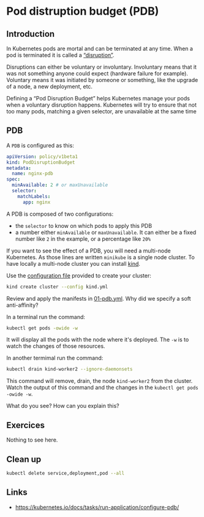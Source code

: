 # Pod distruption budget (PDB)

## Introduction

In Kubernetes pods are mortal and can be terminated at any time. When a pod is terminated it is called a [“disruption”](https://kubernetes.io/docs/concepts/workloads/pods/disruptions/).

Disruptions can either be voluntary or involuntary. Involuntary means that it was not something anyone could expect (hardware failure for example). Voluntary means it was initiated by someone or something, like the upgrade of a node, a new deployment, etc.

Defining a “Pod Disruption Budget” helps Kubernetes manage your pods when a voluntary disruption happens. Kubernetes will try to ensure that not too many pods, matching a given selector, are unavailable at the same time

## PDB

A `PDB` is configured as this:

```yaml
apiVersion: policy/v1beta1
kind: PodDisruptionBudget
metadata:
  name: nginx-pdb
spec:
  minAvailable: 2 # or maxUnavailable
  selector:
    matchLabels:
      app: nginx
```

A PDB is composed of two configurations:

* the `selector` to know on which pods to apply this PDB
* a number either `minAvailable` or `maxUnavailable`. It can either be a fixed number like `2` in the example, or a percentage like `20%`

If you want to see the effect of a PDB, you will need a multi-node Kubernetes. As those lines are written `minikube` is a single node cluster. To have locally a multi-node cluster you can install [kind](https://github.com/kubernetes-sigs/kind).

Use the [configuration file](./kind.yml) provided to create your cluster:

```bash
kind create cluster --config kind.yml
```

Review and apply the manifests in [01-pdb.yml](./01-pdb.yml). Why did we specify a soft anti-affinity?

In a terminal run the command:

```bash
kubectl get pods -owide -w
```

It will display all the pods with the node where it's deployed. The `-w` is to watch the changes of those resources.

In another termimal run the command:

```bash
kubectl drain kind-worker2 --ignore-daemonsets
```

This command will remove, drain, the node `kind-worker2` from the cluster. Watch the output of this command and the changes in the `kubectl get pods -owide -w`.

What do you see? How can you explain this?

## Exercices

Nothing to see here.

## Clean up

```bash
kubectl delete service,deployment,pod --all
```

## Links

* https://kubernetes.io/docs/tasks/run-application/configure-pdb/
